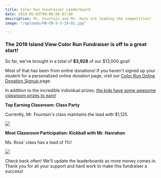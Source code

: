 ```yaml
---
title: Color Run Fundraiser Leaderboard
date: 2019-05-03T00:00:00-07:00
description: Mr. Fountain and Ms. Ross are leading the competition!
image: "/uploads/FB-CR-5-3-19-01.jpg"

---
```

### The 2019 Island View Color Run Fundraiser is off to a great start!

So far, we've brought in a total of **$3,928** of our $13,000 goal!

Most of that has been from online donations! If you haven't signed up your student for a personalized online donation page, visit our [Color Run Online Donation Signup ](www.islandviewpta.org/colorrun "Color Run Online Donation Signup")page.

In addition to the incredible individual prizes, [the kids have some awesome classroom prizes to earn!](https://www.islandviewpta.org/news/color-run-fundraiser-prizes/ "Color Run Fundraiser Prizes")

**Top Earning Classroom: Class Party**

Currently, Mr. Fountain's class maintains the lead with $1,125.

![](/uploads/FB-CR-5-3-19_TopEarningClassroom.jpg)

**Most Classroom Participation: Kickball with Mr. Hanrahan**

Ms. Ross' class has a lead of 1%!

![](/uploads/FB-CR-5-3-19_ClassroomParticipation.jpg)

Check back often! We'll update the leaderboards as more money comes in. Thank you for all your support and hard work to make this fundraiser a success!